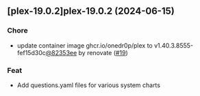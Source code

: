 

## [plex-19.0.2]plex-19.0.2 (2024-06-15)

### Chore



- update container image ghcr.io/onedr0p/plex to v1.40.3.8555-fef15d30c[@82353ee](https://github.com/82353ee) by renovate ([#19](https://github.com/truecharts/charts/issues/19))

### Feat



- Add questions.yaml files for various system charts